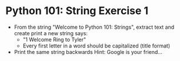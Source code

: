 # Python 101: String Exercise 1
- From the string "Welcome to Python 101: Strings", extract text and create print a new string says:
    * "1 Welcome Ring to Tyler"
    * Every first letter in a word should be capitalized (title format)
- Print the same string backwards
Hint: Google is your friend...